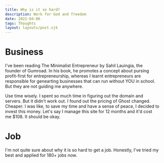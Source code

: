 ```yaml
---
title: Why is it so hard?
description: Work for God and freedom
date: 2022-04-06
tags: Thoughts
layout: layouts/post.njk
---
```


# Business 

I've been reading The Minimalist Entrepreneur by Sahil Lauingia, the founder of Gumroad. In his book, he promotes a concept about pursing profit-first for entrepreneurship, whereas I learnt entrepreneurs are responsible for genearting businesses that can run without YOU in school. But they are not guiding me anywhere.

Use time wisely. I spent so much time in figuring out the domain and servers. But it didn't work out. I found out the pricing of Ghost changed. Cheaper. I was like, to save my time and have a sense of peace, I decided to invest this money. Let's say I manage this site for 12 months and it'd cost me $108. It should be okay. 

# Job

I'm not quite sure about why it is so hard to get a job. Honestly, I've tried my best and applied for 180+ jobs now. 

